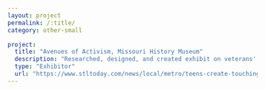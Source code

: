 ```yaml
---
layout: project
permalink: /:title/
category: other-small

project:
  title: "Avenues of Activism, Missouri History Museum"
  description: "Researched, designed, and created exhibit on veterans' journies home"
  type: "Exhibitor"
  url: "https://www.stltoday.com/news/local/metro/teens-create-touching-exhibit-on-local-veterans-at-history-museum/article_6803d675-9559-5f2f-a362-b1403a7a2c91.html"
---
```

